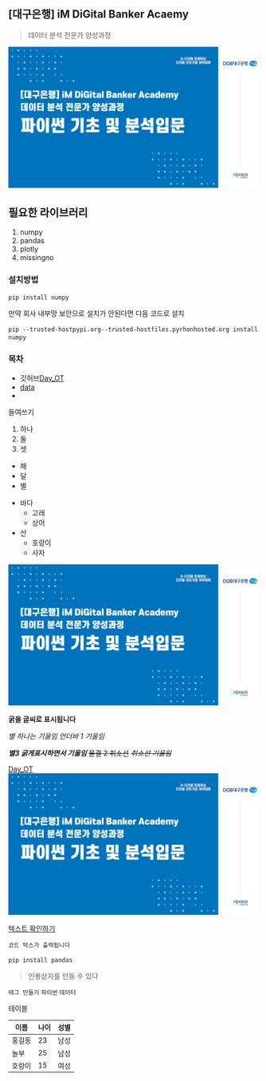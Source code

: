 ## [대구은행] iM DiGital Banker Acaemy

> 데이터 분석 전문가 양성과정

![iM DiGital](/git_image.png)

## 필요한 라이브러리
  1. numpy
  2. pandas
  3. plotly
  4. missingno

### 설치방법

```
pip install numpy
```
만약 회사 내부망 보안으로 설치가 안된다면 다음 코드로 설치
```
pip --trusted-hostpypi.org--trusted-hostfiles.pyrhonhosted.org install numpy
```

### 목차
- 깃허브[Day_OT](/Day_OT)
- [data](/data)
- 


들여쓰기
  1) 하나
  2) 둘
  3) 셋

  - 해
  - 달
  - 별

  * 바다
      * 고래
      * 상어
  * 산
      * 호랑이
      * 사자

![iM DiGital](/git_image.png)

**굵을 글씨로 표시됩니다**

*별 하나는 기울임*
_언더바 1 기울임_

***별3 굵게표시하면서 기울임***
~~물결 2 취소선~~
~~*취소선 기울임*~~

[Day_OT](/Day_OT)
![iM DiGital](/git_image.png)

[텍스트 확인하기](/Day_OT/hi.txt)


```
코드 박스가 출력됩니다
```

```
pip install pandas
```

> 인용상자를 만들 수 있다

`태그 만들기`
`파이썬`
`데이터`

테이블

|이름|나이|성별|
|---|---|---|
|홍길동|23|남성|
|놀부|25|남성|
|호랑이|15|여성|
